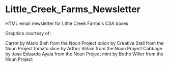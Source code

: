 # Little_Creek_Farms_Newsletter
HTML email newsletter for Little Creek Farms's CSA boxes

Graphics courtesy of:

Carrot by Mario Bieh from the Noun Project
onion by Creative Stall from the Noun Project 
tomato slice by Arthur Shlain from the Noun Project
Cabbage by Jose Eduardo Ayala from the Noun Project
mint by Botho Willer from the Noun Project



